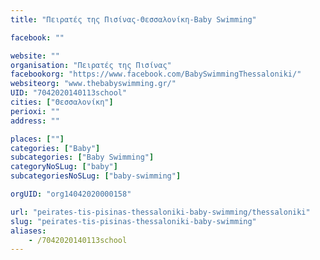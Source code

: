 ```yaml
---
title: "Πειρατές της Πισίνας-Θεσσαλονίκη-Baby Swimming"

facebook: ""

website: ""
organisation: "Πειρατές της Πισίνας"
facebookorg: "https://www.facebook.com/BabySwimmingThessaloniki/"
websiteorg: "www.thebabyswimming.gr/"
UID: "7042020140113school"
cities: ["Θεσσαλονίκη"]
perioxi: ""
address: ""

places: [""]
categories: ["Baby"]
subcategories: ["Baby Swimming"]
categoryNoSLug: ["baby"]
subcategoriesNoSLug: ["baby-swimming"]

orgUID: "org14042020000158"

url: "peirates-tis-pisinas-thessaloniki-baby-swimming/thessaloniki"
slug: "peirates-tis-pisinas-thessaloniki-baby-swimming"
aliases:
    - /7042020140113school
---
```





